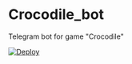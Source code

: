 # Crocodile_bot
Telegram bot for game "Crocodile"

[![Deploy](https://www.herokucdn.com/deploy/button.svg)](https://heroku.com/deploy?template=https://github.com/vonaista/kelime)
